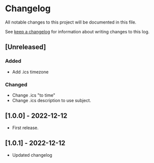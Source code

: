 <!-- markdownlint-configure-file { "blanks-around-headers": { "lines_below": 0 } } -->
<!-- markdownlint-configure-file { "blanks-around-lists": false } -->

# Changelog

All notable changes to this project will be documented in this file.

See [keep a changelog](https://keepachangelog.com/en/1.0.0/) for information about writing changes to this log.

## [Unreleased]

### Added
- Add .ics timezone

### Changed
- Change .ics "to time"
- Change .ics description to use subject.

## [1.0.0] - 2022-12-12

- First release.

## [1.0.1] - 2022-12-12

- Updated changelog

